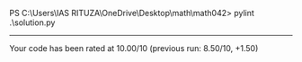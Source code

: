 PS C:\Users\IAS RITUZA\OneDrive\Desktop\math\math042> pylint .\solution.py

-------------------------------------------------------------------
Your code has been rated at 10.00/10 (previous run: 8.50/10, +1.50)
